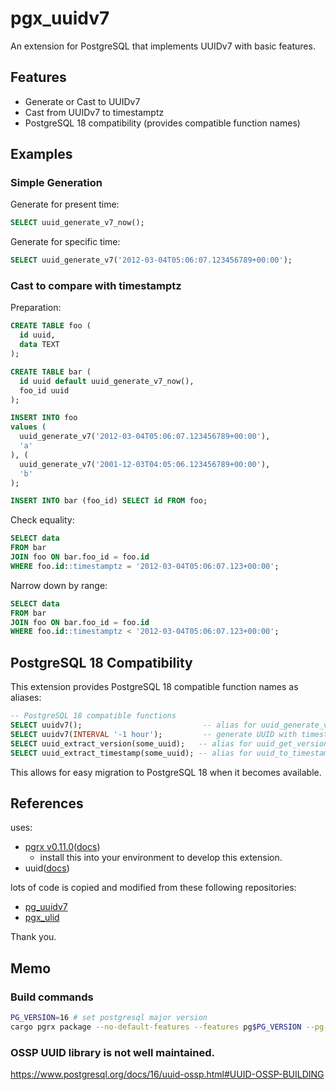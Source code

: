 # pgx_uuidv7

An extension for PostgreSQL that implements UUIDv7 with basic features.

## Features

- Generate or Cast to UUIDv7
- Cast from UUIDv7 to timestamptz
- PostgreSQL 18 compatibility (provides compatible function names)

## Examples

### Simple Generation

Generate for present time:

```sql
SELECT uuid_generate_v7_now();
```

Generate for specific time:

```sql
SELECT uuid_generate_v7('2012-03-04T05:06:07.123456789+00:00');
```

### Cast to compare with timestamptz

Preparation:

```sql
CREATE TABLE foo (
  id uuid,
  data TEXT
);

CREATE TABLE bar (
  id uuid default uuid_generate_v7_now(),
  foo_id uuid
);

INSERT INTO foo
values (
  uuid_generate_v7('2012-03-04T05:06:07.123456789+00:00'),
  'a'
), (
  uuid_generate_v7('2001-12-03T04:05:06.123456789+00:00'),
  'b'
);

INSERT INTO bar (foo_id) SELECT id FROM foo;
```

Check equality:

```sql
SELECT data
FROM bar
JOIN foo ON bar.foo_id = foo.id
WHERE foo.id::timestamptz = '2012-03-04T05:06:07.123+00:00';
```

Narrow down by range:

```sql
SELECT data
FROM bar
JOIN foo ON bar.foo_id = foo.id
WHERE foo.id::timestamptz < '2012-03-04T05:06:07.123+00:00';
```

## PostgreSQL 18 Compatibility

This extension provides PostgreSQL 18 compatible function names as aliases:

```sql
-- PostgreSQL 18 compatible functions
SELECT uuidv7();                           -- alias for uuid_generate_v7_now()
SELECT uuidv7(INTERVAL '-1 hour');         -- generate UUID with timestamp offset
SELECT uuid_extract_version(some_uuid);   -- alias for uuid_get_version()
SELECT uuid_extract_timestamp(some_uuid); -- alias for uuid_to_timestamptz()
```

This allows for easy migration to PostgreSQL 18 when it becomes available.

## References

uses:

- [pgrx v0.11.0](https://github.com/pgcentralfoundation/pgrx)([docs](https://docs.rs/pgrx/0.11.0/pgrx/index.html))
    - install this into your environment to develop this extension.
- uuid([docs](https://docs.rs/uuid/1.4.1/uuid/index.html))

lots of code is copied and modified from these following repositories:

- [pg_uuidv7](https://github.com/craigpastro/pg_uuidv7)
- [pgx_ulid](https://github.com/pksunkara/pgx_ulid)

Thank you.

## Memo

### Build commands

```bash
PG_VERSION=16 # set postgresql major version
cargo pgrx package --no-default-features --features pg$PG_VERSION --pg-config $(ls ~/.pgrx/$PG_VERSION.*/pgrx-install/bin/pg_config 2>/dev/null | tail -n1)
```

###  OSSP UUID library is not well maintained.

https://www.postgresql.org/docs/16/uuid-ossp.html#UUID-OSSP-BUILDING
